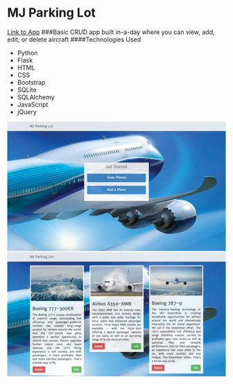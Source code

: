 # MJ Parking Lot
[Link to App]()
###Basic CRUD app built in-a-day where you can view, add, edit, or delete aircraft
####Technologies Used
  - Python
  - Flask
  - HTML
  - CSS
  - Bootstrap
  - SQLite
  - SQLAlchemy
  - JavaScript
  - jQuery

  ![alt tag](./static/stylesheets/images/landing-page.png)
  ![alt tag](./static/stylesheets/images/all-planes.png)
